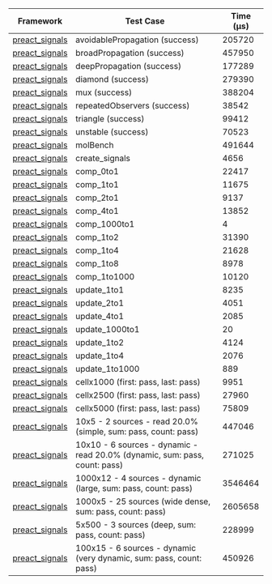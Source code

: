 | Framework | Test Case | Time (μs) |
| --- | --- | --- |
| [preact_signals](https://pub.dev/packages/preact_signals) | avoidablePropagation (success) | 205720 |
| [preact_signals](https://pub.dev/packages/preact_signals) | broadPropagation (success) | 457950 |
| [preact_signals](https://pub.dev/packages/preact_signals) | deepPropagation (success) | 177289 |
| [preact_signals](https://pub.dev/packages/preact_signals) | diamond (success) | 279390 |
| [preact_signals](https://pub.dev/packages/preact_signals) | mux (success) | 388204 |
| [preact_signals](https://pub.dev/packages/preact_signals) | repeatedObservers (success) | 38542 |
| [preact_signals](https://pub.dev/packages/preact_signals) | triangle (success) | 99412 |
| [preact_signals](https://pub.dev/packages/preact_signals) | unstable (success) | 70523 |
| [preact_signals](https://pub.dev/packages/preact_signals) | molBench | 491644 |
| [preact_signals](https://pub.dev/packages/preact_signals) | create_signals | 4656 |
| [preact_signals](https://pub.dev/packages/preact_signals) | comp_0to1 | 22417 |
| [preact_signals](https://pub.dev/packages/preact_signals) | comp_1to1 | 11675 |
| [preact_signals](https://pub.dev/packages/preact_signals) | comp_2to1 | 9137 |
| [preact_signals](https://pub.dev/packages/preact_signals) | comp_4to1 | 13852 |
| [preact_signals](https://pub.dev/packages/preact_signals) | comp_1000to1 | 4 |
| [preact_signals](https://pub.dev/packages/preact_signals) | comp_1to2 | 31390 |
| [preact_signals](https://pub.dev/packages/preact_signals) | comp_1to4 | 21628 |
| [preact_signals](https://pub.dev/packages/preact_signals) | comp_1to8 | 8978 |
| [preact_signals](https://pub.dev/packages/preact_signals) | comp_1to1000 | 10120 |
| [preact_signals](https://pub.dev/packages/preact_signals) | update_1to1 | 8235 |
| [preact_signals](https://pub.dev/packages/preact_signals) | update_2to1 | 4051 |
| [preact_signals](https://pub.dev/packages/preact_signals) | update_4to1 | 2085 |
| [preact_signals](https://pub.dev/packages/preact_signals) | update_1000to1 | 20 |
| [preact_signals](https://pub.dev/packages/preact_signals) | update_1to2 | 4124 |
| [preact_signals](https://pub.dev/packages/preact_signals) | update_1to4 | 2076 |
| [preact_signals](https://pub.dev/packages/preact_signals) | update_1to1000 | 889 |
| [preact_signals](https://pub.dev/packages/preact_signals) | cellx1000 (first: pass, last: pass) | 9951 |
| [preact_signals](https://pub.dev/packages/preact_signals) | cellx2500 (first: pass, last: pass) | 27960 |
| [preact_signals](https://pub.dev/packages/preact_signals) | cellx5000 (first: pass, last: pass) | 75809 |
| [preact_signals](https://pub.dev/packages/preact_signals) | 10x5 - 2 sources - read 20.0% (simple, sum: pass, count: pass) | 447046 |
| [preact_signals](https://pub.dev/packages/preact_signals) | 10x10 - 6 sources - dynamic - read 20.0% (dynamic, sum: pass, count: pass) | 271025 |
| [preact_signals](https://pub.dev/packages/preact_signals) | 1000x12 - 4 sources - dynamic (large, sum: pass, count: pass) | 3546464 |
| [preact_signals](https://pub.dev/packages/preact_signals) | 1000x5 - 25 sources (wide dense, sum: pass, count: pass) | 2605658 |
| [preact_signals](https://pub.dev/packages/preact_signals) | 5x500 - 3 sources (deep, sum: pass, count: pass) | 228999 |
| [preact_signals](https://pub.dev/packages/preact_signals) | 100x15 - 6 sources - dynamic (very dynamic, sum: pass, count: pass) | 450926 |
